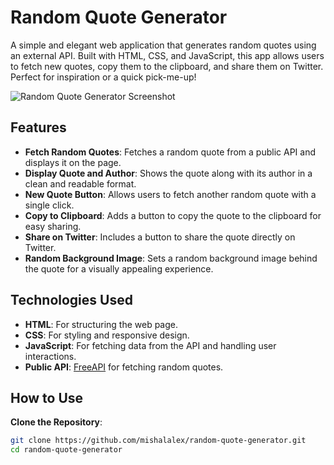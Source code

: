 # Random Quote Generator

A simple and elegant web application that generates random quotes using an external API. Built with HTML, CSS, and JavaScript, this app allows users to fetch new quotes, copy them to the clipboard, and share them on Twitter. Perfect for inspiration or a quick pick-me-up!

![Random Quote Generator Screenshot](https://github.com/user-attachments/assets/d568bb8e-a901-4f03-9dfe-e9b8bdbd82b6)

## Features

- **Fetch Random Quotes**: Fetches a random quote from a public API and displays it on the page.
- **Display Quote and Author**: Shows the quote along with its author in a clean and readable format.
- **New Quote Button**: Allows users to fetch another random quote with a single click.
- **Copy to Clipboard**: Adds a button to copy the quote to the clipboard for easy sharing.
- **Share on Twitter**: Includes a button to share the quote directly on Twitter.
- **Random Background Image**: Sets a random background image behind the quote for a visually appealing experience.

## Technologies Used

- **HTML**: For structuring the web page.
- **CSS**: For styling and responsive design.
- **JavaScript**: For fetching data from the API and handling user interactions.
- **Public API**: [FreeAPI](https://api.freeapi.app/api/v1/public/quotes/quote/random) for fetching random quotes.

## How to Use

  **Clone the Repository**:
   ```bash
   git clone https://github.com/mishalalex/random-quote-generator.git
   cd random-quote-generator
